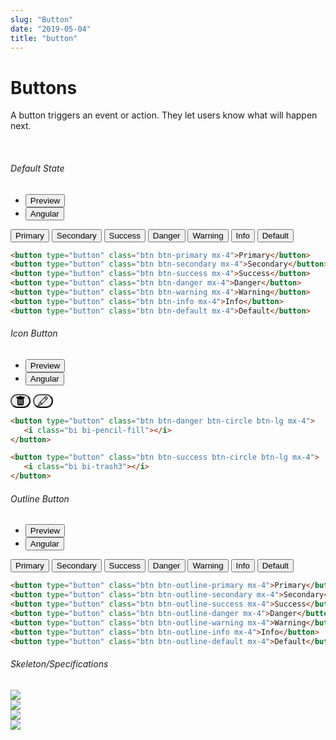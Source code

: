 ```yaml
---
slug: "Button"
date: "2019-05-04"
title: "button"
---
```


<!-- CSS only -->
<link href="https://cdn.jsdelivr.net/npm/bootstrap@5.1.3/dist/css/bootstrap.min.css" rel="stylesheet" integrity="sha384-1BmE4kWBq78iYhFldvKuhfTAU6auU8tT94WrHftjDbrCEXSU1oBoqyl2QvZ6jIW3" crossorigin="anonymous">
<link rel="stylesheet" href="../assets/css/style-elements.css">

<link rel="stylesheet" href="../assets/css/main.css">

#  **Buttons**
  
<p class="">A button triggers an event or action. They let users know what will happen next.</p>

<br/>



  
<section class="py-4">

 ###### Default State  
   <div class="py-3">
      <div class="cust-tabs">
        <ul class="nav nav-tabs" id="myTab" role="tablist">
          <li class="nav-item" role="presentation">
            <button class="nav-link active" id="PreviewDefault-tab" data-bs-toggle="tab" data-bs-target="#PreviewDefault" type="button" role="tab" aria-controls="PreviewDefault" aria-selected="true">Preview </button>
          </li>
          <li class="nav-item" role="presentation">
            <button class="nav-link" id="AngularDefault-tab" data-bs-toggle="tab" data-bs-target="#AngularDefault" type="button" role="tab" aria-controls="AngularDefault" aria-selected="false"><i class="bi bi-code-slash" style="font-size:1.0rem"></i>Angular</button>
          </li>
        </ul>
      </div>
      <div class="tab-content card border" id="myTabContent">
        <div class="tab-pane fade show active" id="PreviewDefault" role="tabpanel" aria-labelledby="PreviewDefault-tab">
         <div class="contents bg-light p-5">
            <button type="button" class="btn btn-primary mx-3">Primary</button>
<button type="button" class="btn btn-secondary mx-3">Secondary</button>
<button type="button" class="btn btn-success mx-3">Success</button>
<button type="button" class="btn btn-danger mx-3">Danger</button>
<button type="button" class="btn btn-warning mx-3">Warning</button>
<button type="button" class="btn btn-info mx-3">Info</button>
<button type="button" class="btn btn-default mx-3">Default</button>                             
   </div>
   </div>
        <div class="tab-pane fade show" id="AngularDefault" role="tabpanel" aria-labelledby="AngularDefault-tab">
          <div class="contents bg-code">
<div class="row m-0">

```html
<button type="button" class="btn btn-primary mx-4">Primary</button>
<button type="button" class="btn btn-secondary mx-4">Secondary</button>
<button type="button" class="btn btn-success mx-4">Success</button>
<button type="button" class="btn btn-danger mx-4">Danger</button>
<button type="button" class="btn btn-warning mx-4">Warning</button>
<button type="button" class="btn btn-info mx-4">Info</button>
<button type="button" class="btn btn-default mx-4">Default</button>
```

</div>
          </div>
        </div>
      </div>
    
  </section>
  

  <section class="py-4">

 ###### Icon Button  
   <div class="py-3">
      <div class="cust-tabs">
        <ul class="nav nav-tabs" id="myTab" role="tablist">
          <li class="nav-item" role="presentation">
            <button class="nav-link active" id="PreviewIcon-tab" data-bs-toggle="tab" data-bs-target="#PreviewIcon" type="button" role="tab" aria-controls="PreviewIcon" aria-selected="true">Preview </button>
          </li>
          <li class="nav-item" role="presentation">
            <button class="nav-link" id="AngularIcon-tab" data-bs-toggle="tab" data-bs-target="#AngularIcon" type="button" role="tab" aria-controls="AngularIcon" aria-selected="false"><i class="bi bi-code-slash" style="font-size:1.0rem"></i>Angular</button>
          </li>
        </ul>
      </div>
      <div class="tab-content card border" id="myTabContent">
        <div class="tab-pane fade show active" id="PreviewIcon" role="tabpanel" aria-labelledby="PreviewIcon-tab">
         <div class="contents bg-light p-5">
          <button type="button" class="btn btn-danger mx-5 mt-3 p-3" style="border-radius:100px;"><svg xmlns="http://www.w3.org/2000/svg" width="16" height="16" fill="currentColor" class="bi bi-trash-fill" viewBox="0 0 16 16"><path d="M2.5 1a1 1 0 0 0-1 1v1a1 1 0 0 0 1 1H3v9a2 2 0 0 0 2 2h6a2 2 0 0 0 2-2V4h.5a1 1 0 0 0 1-1V2a1 1 0 0 0-1-1H10a1 1 0 0 0-1-1H7a1 1 0 0 0-1 1H2.5zm3 4a.5.5 0 0 1 .5.5v7a.5.5 0 0 1-1 0v-7a.5.5 0 0 1 .5-.5zM8 5a.5.5 0 0 1 .5.5v7a.5.5 0 0 1-1 0v-7A.5.5 0 0 1 8 5zm3 .5v7a.5.5 0 0 1-1 0v-7a.5.5 0 0 1 1 0z"/>
</svg></button>
<button type="button" class="btn btn-success mx-4 mt-3 p-3" style="border-radius:100px;"><svg xmlns="http://www.w3.org/2000/svg" width="16" height="16" fill="currentColor" class="bi bi-pencil" viewBox="0 0 16 16">
  <path d="M12.146.146a.5.5 0 0 1 .708 0l3 3a.5.5 0 0 1 0 .708l-10 10a.5.5 0 0 1-.168.11l-5 2a.5.5 0 0 1-.65-.65l2-5a.5.5 0 0 1 .11-.168l10-10zM11.207 2.5 13.5 4.793 14.793 3.5 12.5 1.207 11.207 2.5zm1.586 3L10.5 3.207 4 9.707V10h.5a.5.5 0 0 1 .5.5v.5h.5a.5.5 0 0 1 .5.5v.5h.293l6.5-6.5zm-9.761 5.175-.106.106-1.528 3.821 3.821-1.528.106-.106A.5.5 0 0 1 5 12.5V12h-.5a.5.5 0 0 1-.5-.5V11h-.5a.5.5 0 0 1-.468-.325z"/>
</svg></button>                             
   </div>
   </div>
        <div class="tab-pane fade show" id="AngularIcon" role="tabpanel" aria-labelledby="AngularIcon-tab">
          <div class="contents bg-code">
<div class="row m-0">

```html
<button type="button" class="btn btn-danger btn-circle btn-lg mx-4">
   <i class="bi bi-pencil-fill"></i>
</button>  

<button type="button" class="btn btn-success btn-circle btn-lg mx-4">
   <i class="bi bi-trash3"></i>
</button>
```

</div>
          </div>
        </div>
      </div>
    
  </section>






<section class="py-4">

###### Outline Button  
   <div class="py-3">
      <div class="cust-tabs">
        <ul class="nav nav-tabs" id="myTab" role="tablist">
          <li class="nav-item" role="presentation">
            <button class="nav-link active" id="PreviewOutline-tab" data-bs-toggle="tab" data-bs-target="#PreviewOutline" type="button" role="tab" aria-controls="PreviewOutline" aria-selected="true">Preview </button>
          </li>
          <li class="nav-item" role="presentation">
            <button class="nav-link" id="AngularOutline-tab" data-bs-toggle="tab" data-bs-target="#AngularOutline" type="button" role="tab" aria-controls="AngularOutline" aria-selected="false"><i class="bi bi-code-slash" style="font-size:1.0rem"></i>Angular</button>
          </li>
        </ul>
      </div>
      <div class="tab-content card border" id="myTabContent">
        <div class="tab-pane fade show active" id="PreviewOutline" role="tabpanel" aria-labelledby="PreviewOutline-tab">
         <div class="contents bg-light p-5">
            
<button type="button" class="btn btn-outline-primary mx-4">Primary</button>
<button type="button" class="btn btn-outline-secondary mx-4">Secondary</button>
<button type="button" class="btn btn-outline-success mx-4">Success</button>
<button type="button" class="btn btn-outline-danger mx-4">Danger</button>
<button type="button" class="btn btn-outline-warning mx-4">Warning</button>
<button type="button" class="btn btn-outline-info mx-4">Info</button>
<button type="button" class="btn btn-outline-default mx-4">Default</button>                             
   </div>
   </div>
        <div class="tab-pane fade show" id="AngularOutline" role="tabpanel" aria-labelledby="AngularOutline-tab">
          <div class="contents bg-code">
<div class="row">

```html
<button type="button" class="btn btn-outline-primary mx-4">Primary</button>
<button type="button" class="btn btn-outline-secondary mx-4">Secondary</button>
<button type="button" class="btn btn-outline-success mx-4">Success</button>
<button type="button" class="btn btn-outline-danger mx-4">Danger</button>
<button type="button" class="btn btn-outline-warning mx-4">Warning</button>
<button type="button" class="btn btn-outline-info mx-4">Info</button>
<button type="button" class="btn btn-outline-default mx-4">Default</button>
```

</div>
          </div>
        </div>
      </div>
    
  </section>



###### Skeleton/Specifications
<div class="mt-4">
<div class="row">
<div class="col-md-6">
<img src="https://portal.raaghu.io/images/components/_buttons/primary-btn-details.png" class="img-fluid">
</div>
<div class="col-md-6">
<img src="https://portal.raaghu.io/images/components/_buttons/text-only-button.png" class="img-fluid">
</div>
</div>
<div class="row mt-4">
<div class="col-md-6">
<img src="https://portal.raaghu.io/images/components/_buttons/outlined-button.png" class="img-fluid">
</div>
<div class="col-md-6">
<img src="https://portal.raaghu.io/images/components/_buttons/icon-button.png" class="img-fluid">
</div>
</div> 	



<!-- JavaScript Bundle with Popper -->
<script src="https://cdn.jsdelivr.net/npm/bootstrap@5.1.3/dist/js/bootstrap.bundle.min.js" integrity="sha384-ka7Sk0Gln4gmtz2MlQnikT1wXgYsOg+OMhuP+IlRH9sENBO0LRn5q+8nbTov4+1p" crossorigin="anonymous"></script>
